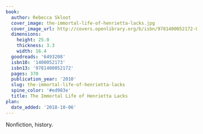```yaml
---
book:
  author: Rebecca Skloot
  cover_image: the-immortal-life-of-henrietta-lacks.jpg
  cover_image_url: http://covers.openlibrary.org/b/isbn/9781400052172-L.jpg
  dimensions:
    height: 25.0
    thickness: 3.3
    width: 16.4
  goodreads: '6493208'
  isbn10: '1400052173'
  isbn13: '9781400052172'
  pages: 370
  publication_year: '2010'
  slug: the-immortal-life-of-henrietta-lacks
  spine_color: '#ed983e'
  title: The Immortal Life of Henrietta Lacks
plan:
  date_added: '2018-10-06'
---
```


Nonfiction, history.
